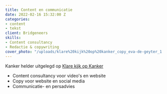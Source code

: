 ```yaml
---
title: Content en communicatie
date: 2022-02-16 15:32:00 Z
categories:
- content
- tekst
client: Bridgeneers
skills:
- Content consultancy
- Redactie & copywriting
cover_photo: "/uploads/klare%20kijk%20op%20kanker_copy_eva-de-geyter_1.png"
---
```


Kanker helder uitgelegd op [Klare kijk op Kanker](https://www.klarekijkopkanker.be) 
* Content consultancy voor video's en website
* Copy voor website en social media
* Communicatie- en persadvies